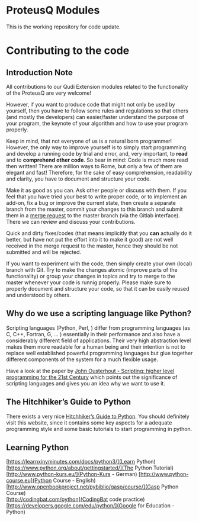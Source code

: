 # ProteusQ Modules

This is the working repository for code update.


# Contributing to the code

## Introduction Note

All contributions to our Qudi Extension modules related to the functionality of the ProteusQ are very welcome!

However, if you want to produce code that might not only be used by yourself, then you have to follow some rules and regulations so that others (and mostly the developers) can easier/faster understand the purpose of your program, the keynote of your algorithm and how to use your program properly.

Keep in mind, that not everyone of us is a natural born programmer! However, the only way to improve yourself is to simply start programming and develop a running code by trial and error, and, very important, to **read** and to **comprehend other code**. So bear in mind: Code is much more read then written!
There are million ways to Rome, but only a few of them are elegant and fast! Therefore, for the sake of easy comprehension, readability and clarity, you have to document and structure your code.


Make it as good as you can. Ask other people or discuss with them. If you feel that you have tried your best to write proper code, or to implement an add-on, fix a bug or improve the current state, then create a separate branch from the master, commit your changes to this branch and submit them in a [merge request](https://docs.gitlab.com/ee/user/project/merge_requests/) to the master branch (via the Gitlab interface). There we can review and discuss your contributions. 

Quick and dirty fixes/codes (that means implicitly that you  **can** actually do it better, but have not put the effort into it to make it good) are not well received in the merge request to the master, hence they should be not submitted and will be rejected. 

If you want to experiment with the code, then simply create your own (local) branch with Git. Try to make the changes atomic (improve parts of the functionality) or group your changes in topics and try to merge to the master whenever your code is runnig properly. Please make sure to properly document and structure your code, so that it can be easily reused and understood by others.


## Why do we use a scripting language like Python?

Scripting languages (Python, Perl, ) differ from programming languages (as C, C++, Fortran, G, ... )  essentially in their performance and also have a considerably different field of applications. Their very high abstraction level makes them more readable for a human being and their intention is not to replace well established powerful programming languages but glue together different components of the system for a much flexible usage.

Have a look at the paper by [John Ousterhout - Scripting: higher level programming for the 21st Century](https://ieeexplore.ieee.org/document/660187) which points out the significance of scripting languages and gives you an idea why we want to use it.

## The Hitchhiker’s Guide to Python 

There exists a very nice [Hitchhiker’s Guide to Python](http://python-guide.readthedocs.org/en/latest/). You should definitely visit this website, since it contains some key aspects for a adequate programming style and some basic tutorials to start programming in python. 

## Learning Python

[https://learnxinyminutes.com/docs/python3/](Learn Python)\
[https://www.python.org/about/gettingstarted/](The Python Tutorial)\
[http://www.python-kurs.eu/](Python-Kurs - German)
[http://www.python-course.eu](Python Course - English)\
[http://www.openbookproject.net/pybiblio/gasp/course/](Gasp Python Course)\
[http://codingbat.com/python](CodingBat code practice)\
[https://developers.google.com/edu/python/](Google for Education - Python)
